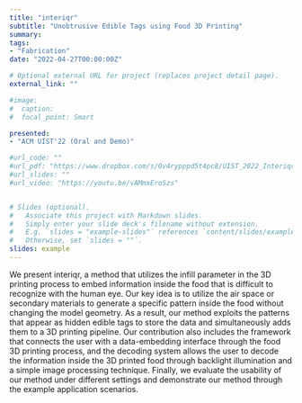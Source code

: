 ```yaml
---
title: "interiqr"
subtitle: "Unobtrusive Edible Tags using Food 3D Printing"
summary: 
tags:
- "Fabrication"
date: "2022-04-27T00:00:00Z"

# Optional external URL for project (replaces project detail page).
external_link: ""

#image:
#  caption: 
#  focal_point: Smart

presented: 
- "ACM UIST'22 (Oral and Demo)"

#url_code: ""
#url_pdf: "https://www.dropbox.com/s/0v4rypppd5t4pc8/UIST_2022_Interiqr_Miyatake.pdf?dl=0"
#url_slides: ""
#url_video: "https://youtu.be/vAMmxEroSzs"


# Slides (optional).
#   Associate this project with Markdown slides.
#   Simply enter your slide deck's filename without extension.
#   E.g. `slides = "example-slides"` references `content/slides/example-slides.md`.
#   Otherwise, set `slides = ""`.
slides: example
---
```

We present interiqr, a method that utilizes the infill parameter in the 3D printing process to embed information inside the food that is difficult to recognize with the human eye. Our key idea is to utilize the air space or secondary materials to generate a specific pattern inside the food without changing the model geometry. As a result, our method exploits the patterns that appear as hidden edible tags to store the data and simultaneously adds them to a 3D printing pipeline. Our contribution also includes the framework that connects the user with a data-embedding interface through the food 3D printing process, and the decoding system allows the user to decode the information inside the 3D printed food through backlight illumination and a simple image processing technique. Finally, we evaluate the usability of our method under different settings and demonstrate our method through the example application scenarios.<br>

